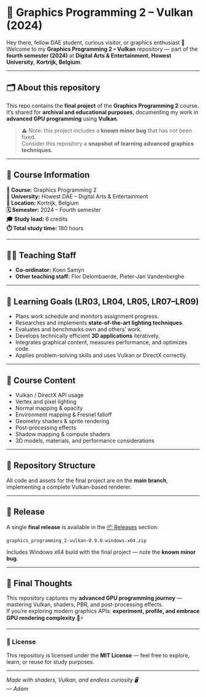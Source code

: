 # 🎨 Graphics Programming 2 – Vulkan (2024)

Hey there, fellow DAE student, curious visitor, or graphics enthusiast 👋  
Welcome to my **Graphics Programming 2 – Vulkan** repository — part of the **fourth semester (2024)** at **Digital Arts & Entertainment**, **Howest University**, **Kortrijk, Belgium**.

---

## 🗂️ About this repository

This repo contains the **final project** of the **Graphics Programming 2** course.  
It’s shared for **archival and educational purposes**, documenting my work in **advanced GPU programming** using **Vulkan**.

> ⚠️ Note: this project includes a **known minor bug** that has not been fixed.  
> Consider this repository a **snapshot of learning advanced graphics techniques**.

---

## 🧱 Course Information

**📘 Course:** Graphics Programming 2  
**🏫 University:** Howest DAE – Digital Arts & Entertainment  
**📍 Location:** Kortrijk, Belgium  
**🗓️ Semester:** 2024 – Fourth semester  
**🎓 Study load:** 6 credits  
**⏱️ Total study time:** 180 hours  

---

## 👨‍🏫 Teaching Staff

- **Co-ordinator:** Koen Samyn
- **Other teaching staff:** Flor Delombaerde, Pieter-Jan Vandenberghe

---

## 🎯 Learning Goals (LR03, LR04, LR05, LR07–LR09)

- Plans work schedule and monitors assignment progress.  
- Researches and implements **state-of-the-art lighting techniques**.  
- Evaluates and benchmarks own and others’ work.  
- Develops technically efficient **3D applications** iteratively.  
- Integrates graphical content, measures performance, and optimizes code.  
- Applies problem-solving skills and uses Vulkan or DirectX correctly.  

---

## 🧩 Course Content

- Vulkan / DirectX API usage  
- Vertex and pixel lighting  
- Normal mapping & opacity  
- Environment mapping & Fresnel falloff  
- Geometry shaders & sprite rendering  
- Post-processing effects  
- Shadow mapping & compute shaders  
- 3D models, materials, and performance considerations  

---

## 🔖 Repository Structure

All code and assets for the final project are on the **main branch**, implementing a complete Vulkan-based renderer.

---

## 🚀 Release

A single **final release** is available in the [📦 Releases](../../releases) section:

`graphics_programming_2-vulkan-0.9.0-windows-x64.zip`

Includes Windows x64 build with the final project — note the **known minor bug**.

---

## 🧠 Final Thoughts

This repository captures my **advanced GPU programming journey** — mastering Vulkan, shaders, PBR, and post-processing effects.  
If you’re exploring modern graphics APIs: **experiment, profile, and embrace GPU rendering complexity** 🔬⚡

---

### 🪪 License
This repository is licensed under the **MIT License** — feel free to explore, learn, or reuse for study purposes.

---

*Made with shaders, Vulkan, and endless curiosity 🖥️  
— Adam*
